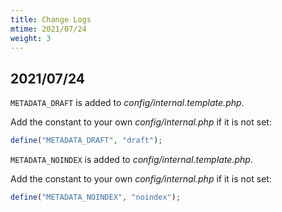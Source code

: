 ```yaml
---
title: Change Logs
mtime: 2021/07/24
weight: 3
---
```


## 2021/07/24

`METADATA_DRAFT` is added to *config/internal.template.php*.

Add the constant to your own *config/internal.php* if it is not set:

```php
define("METADATA_DRAFT", "draft");
```

`METADATA_NOINDEX` is added to *config/internal.template.php*.

Add the constant to your own *config/internal.php* if it is not set:

```php
define("METADATA_NOINDEX", "noindex");
```

